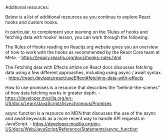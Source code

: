 Additional resources:

Below is a list of additional resources as you continue to explore React hooks and custom hooks.

In particular, to complement your learning on the 'Rules of hooks and fetching data with hooks' lesson, you can work through the following:

The Rules of Hooks reading on Reactjs.org website gives you an overview of how to work with the hooks as recommended by the React Core team at Meta. - https://legacy.reactjs.org/docs/hooks-rules.html

The Fetching data with Effects article on React docs discusses fetching data using a few different approaches, including using async / await syntax. - https://react.dev/apis/react/useEffect#fetching-data-with-effects

How to use promises is a resource that describes the "behind-the-scenes" of how data fetching works in greater depth. - https://developer.mozilla.org/en-US/docs/Learn/JavaScript/Asynchronous/Promises

async function is a resource on MDN that discusses the use of the async and await keywords as a more recent way to handle API requests in JavaScript. - https://developer.mozilla.org/en-US/docs/Web/JavaScript/Reference/Statements/async_function